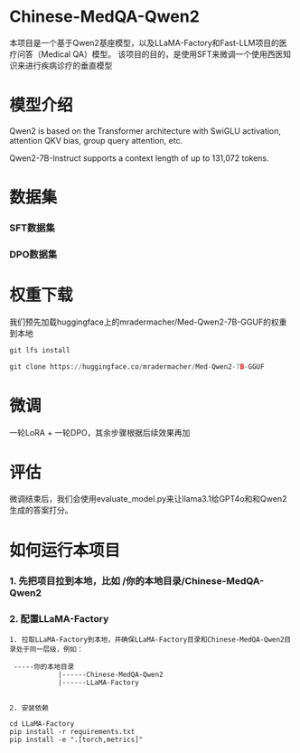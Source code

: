 # Chinese-MedQA-Qwen2
本项目是一个基于Qwen2基座模型，以及LLaMA-Factory和Fast-LLM项目的医疗问答（Medical QA）模型。
该项目的目的，是使用SFT来微调一个使用西医知识来进行疾病诊疗的垂直模型


# 模型介绍
Qwen2 is based on the Transformer architecture with SwiGLU activation, attention QKV bias, group query attention, etc.

Qwen2-7B-Instruct supports a context length of up to 131,072 tokens.


# 数据集

### SFT数据集


### DPO数据集



# 权重下载
我们预先加载huggingface上的mradermacher/Med-Qwen2-7B-GGUF的权重到本地
```python
git lfs install
```
```python
git clone https://huggingface.co/mradermacher/Med-Qwen2-7B-GGUF
```

# 微调
一轮LoRA + 一轮DPO，其余步骤根据后续效果再加




# 评估
微调结束后，我们会使用evaluate_model.py来让llama3.1给GPT4o和和Qwen2生成的答案打分。



# 如何运行本项目
### 1. 先把项目拉到本地，比如 /你的本地目录/Chinese-MedQA-Qwen2

### 2. 配置LLaMA-Factory
    1. 拉取LLaMA-Factory到本地，并确保LLaMA-Factory目录和Chinese-MedQA-Qwen2目录处于同一层级，例如：
   
     -----你的本地目录
                |------Chinese-MedQA-Qwen2
                |------LLaMA-Factory
  

    2. 安装依赖
 
    cd LLaMA-Factory
    pip install -r requirements.txt
    pip install -e ".[torch,metrics]"


    
